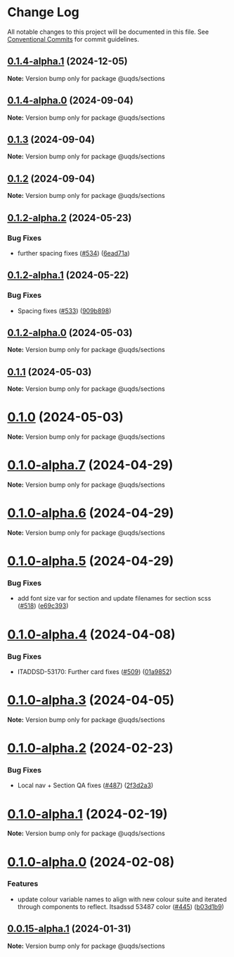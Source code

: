 # Change Log

All notable changes to this project will be documented in this file.
See [Conventional Commits](https://conventionalcommits.org) for commit guidelines.

## [0.1.4-alpha.1](https://github.com/uq-its-ss/design-system/compare/@uqds/sections@0.1.4-alpha.0...@uqds/sections@0.1.4-alpha.1) (2024-12-05)

**Note:** Version bump only for package @uqds/sections

## [0.1.4-alpha.0](https://github.com/uq-its-ss/design-system/compare/@uqds/sections@0.1.3...@uqds/sections@0.1.4-alpha.0) (2024-09-04)

**Note:** Version bump only for package @uqds/sections

## [0.1.3](https://github.com/uq-its-ss/design-system/compare/@uqds/sections@0.1.2-alpha.2...@uqds/sections@0.1.3) (2024-09-04)

**Note:** Version bump only for package @uqds/sections

## [0.1.2](https://github.com/uq-its-ss/design-system/compare/@uqds/sections@0.1.2-alpha.2...@uqds/sections@0.1.2) (2024-09-04)

**Note:** Version bump only for package @uqds/sections

## [0.1.2-alpha.2](https://github.com/uq-its-ss/design-system/compare/@uqds/sections@0.1.2-alpha.1...@uqds/sections@0.1.2-alpha.2) (2024-05-23)

### Bug Fixes

- further spacing fixes ([#534](https://github.com/uq-its-ss/design-system/issues/534)) ([6ead71a](https://github.com/uq-its-ss/design-system/commit/6ead71adf2c69a9f500a4f4ee2ca54feca6e4983))

## [0.1.2-alpha.1](https://github.com/uq-its-ss/design-system/compare/@uqds/sections@0.1.2-alpha.0...@uqds/sections@0.1.2-alpha.1) (2024-05-22)

### Bug Fixes

- Spacing fixes ([#533](https://github.com/uq-its-ss/design-system/issues/533)) ([909b898](https://github.com/uq-its-ss/design-system/commit/909b8986be507d3b2c0df969c5563bbc2fe67348))

## [0.1.2-alpha.0](https://github.com/uq-its-ss/design-system/compare/@uqds/sections@0.1.0-alpha.7...@uqds/sections@0.1.2-alpha.0) (2024-05-03)

**Note:** Version bump only for package @uqds/sections

## [0.1.1](https://github.com/uq-its-ss/design-system/compare/@uqds/sections@0.1.0-alpha.7...@uqds/sections@0.1.1) (2024-05-03)

**Note:** Version bump only for package @uqds/sections

# [0.1.0](https://github.com/uq-its-ss/design-system/compare/@uqds/sections@0.1.0-alpha.7...@uqds/sections@0.1.0) (2024-05-03)

**Note:** Version bump only for package @uqds/sections

# [0.1.0-alpha.7](https://github.com/uq-its-ss/design-system/compare/@uqds/sections@0.1.0-alpha.6...@uqds/sections@0.1.0-alpha.7) (2024-04-29)

**Note:** Version bump only for package @uqds/sections

# [0.1.0-alpha.6](https://github.com/uq-its-ss/design-system/compare/@uqds/sections@0.1.0-alpha.5...@uqds/sections@0.1.0-alpha.6) (2024-04-29)

**Note:** Version bump only for package @uqds/sections

# [0.1.0-alpha.5](https://github.com/uq-its-ss/design-system/compare/@uqds/sections@0.1.0-alpha.4...@uqds/sections@0.1.0-alpha.5) (2024-04-29)

### Bug Fixes

- add font size var for section and update filenames for section scss ([#518](https://github.com/uq-its-ss/design-system/issues/518)) ([e69c393](https://github.com/uq-its-ss/design-system/commit/e69c3934af37912bd04fa327e4f9b1aee94a7fef))

# [0.1.0-alpha.4](https://github.com/uq-its-ss/design-system/compare/@uqds/sections@0.1.0-alpha.3...@uqds/sections@0.1.0-alpha.4) (2024-04-08)

### Bug Fixes

- ITADDSD-53170: Further card fixes ([#509](https://github.com/uq-its-ss/design-system/issues/509)) ([01a9852](https://github.com/uq-its-ss/design-system/commit/01a9852d521dbf8c11bb705557bb26638f1540e7))

# [0.1.0-alpha.3](https://github.com/uq-its-ss/design-system/compare/@uqds/sections@0.1.0-alpha.2...@uqds/sections@0.1.0-alpha.3) (2024-04-05)

**Note:** Version bump only for package @uqds/sections

# [0.1.0-alpha.2](https://github.com/uq-its-ss/design-system/compare/@uqds/sections@0.1.0-alpha.1...@uqds/sections@0.1.0-alpha.2) (2024-02-23)

### Bug Fixes

- Local nav + Section QA fixes ([#487](https://github.com/uq-its-ss/design-system/issues/487)) ([2f3d2a3](https://github.com/uq-its-ss/design-system/commit/2f3d2a3baa19ac1cd4b6ceb1f19e972d1ae8890d))

# [0.1.0-alpha.1](https://github.com/uq-its-ss/design-system/compare/@uqds/sections@0.1.0-alpha.0...@uqds/sections@0.1.0-alpha.1) (2024-02-19)

**Note:** Version bump only for package @uqds/sections

# [0.1.0-alpha.0](https://github.com/uq-its-ss/design-system/compare/@uqds/sections@0.0.15-alpha.1...@uqds/sections@0.1.0-alpha.0) (2024-02-08)

### Features

- update colour variable names to align with new colour suite and iterated through components to reflect. Itsadssd 53487 color ([#445](https://github.com/uq-its-ss/design-system/issues/445)) ([b03d1b9](https://github.com/uq-its-ss/design-system/commit/b03d1b9a7944f4552750706b276405b0988abf90))

## [0.0.15-alpha.1](https://github.com/uq-its-ss/design-system/compare/@uqds/sections@0.0.15-alpha.0...@uqds/sections@0.0.15-alpha.1) (2024-01-31)

**Note:** Version bump only for package @uqds/sections
